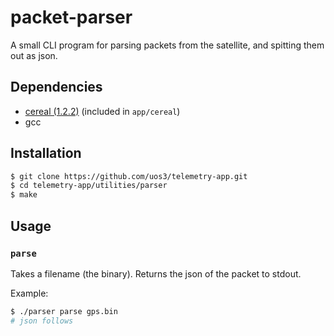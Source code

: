 # packet-parser

A small CLI program for parsing packets from the satellite, and spitting them
out as json.

## Dependencies

* [cereal (1.2.2)](https://uscilab.github.io/cereal) (included in `app/cereal`)
* gcc

## Installation

```bash
$ git clone https://github.com/uos3/telemetry-app.git
$ cd telemetry-app/utilities/parser
$ make
```

## Usage

### `parse`

Takes a filename (the binary). Returns the json of the packet to stdout.

Example:

```bash
$ ./parser parse gps.bin
# json follows
```
